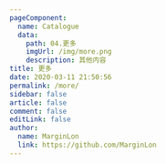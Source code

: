 ```yaml
---
pageComponent:
  name: Catalogue
  data:
    path: 04.更多
    imgUrl: /img/more.png
    description: 其他内容
title: 更多
date: 2020-03-11 21:50:56
permalink: /more/
sidebar: false
article: false
comment: false
editLink: false
author:
  name: MarginLon
  link: https://github.com/MarginLon
---
```

